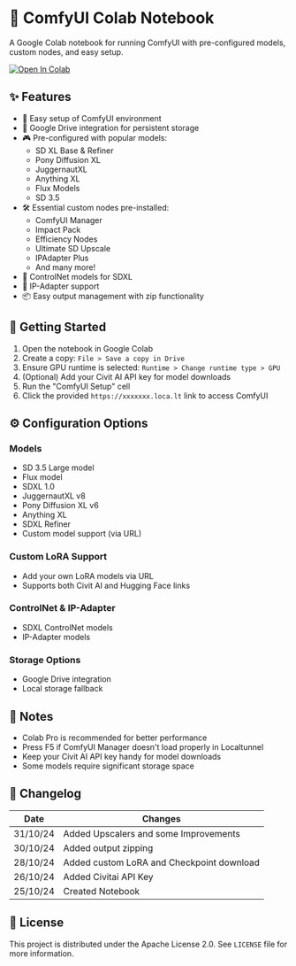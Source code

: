 # 🎨 ComfyUI Colab Notebook

A Google Colab notebook for running ComfyUI with pre-configured models, custom nodes, and easy setup.

[![Open In Colab](https://colab.research.google.com/assets/colab-badge.svg)](https://colab.research.google.com/github/xLegende/ComfyUI_Colab/blob/main/ComfyUI_Colab.ipynb)

## ✨ Features

- 🚀 Easy setup of ComfyUI environment
- 💾 Google Drive integration for persistent storage
- 🎮 Pre-configured with popular models:
  - SD XL Base & Refiner
  - Pony Diffusion XL
  - JuggernautXL
  - Anything XL
  - Flux Models
  - SD 3.5
- 🛠️ Essential custom nodes pre-installed:
  - ComfyUI Manager
  - Impact Pack
  - Efficiency Nodes
  - Ultimate SD Upscale
  - IPAdapter Plus
  - And many more!
- 🎯 ControlNet models for SDXL
- 🔌 IP-Adapter support
- 📦 Easy output management with zip functionality

## 🚀 Getting Started

1. Open the notebook in Google Colab
2. Create a copy: `File > Save a copy in Drive`
3. Ensure GPU runtime is selected: `Runtime > Change runtime type > GPU`
4. (Optional) Add your Civit AI API key for model downloads
5. Run the "ComfyUI Setup" cell
7. Click the provided `https://xxxxxxx.loca.lt` link to access ComfyUI

## ⚙️ Configuration Options

### Models
- SD 3.5 Large model
- Flux model
- SDXL 1.0
- JuggernautXL v8
- Pony Diffusion XL v6
- Anything XL
- SDXL Refiner
- Custom model support (via URL)

### Custom LoRA Support
- Add your own LoRA models via URL
- Supports both Civit AI and Hugging Face links

### ControlNet & IP-Adapter
- SDXL ControlNet models
- IP-Adapter models

### Storage Options
- Google Drive integration
- Local storage fallback

## 📝 Notes

- Colab Pro is recommended for better performance
- Press F5 if ComfyUI Manager doesn't load properly in Localtunnel
- Keep your Civit AI API key handy for model downloads
- Some models require significant storage space

## 📅 Changelog

| Date | Changes |
|------|---------|
| 31/10/24 | Added Upscalers and some Improvements |
| 30/10/24 | Added output zipping |
| 28/10/24 | Added custom LoRA and Checkpoint download |
| 26/10/24 | Added Civitai API Key |
| 25/10/24 | Created Notebook |

## 📜 License

This project is distributed under the Apache License 2.0. See `LICENSE` file for more information.
